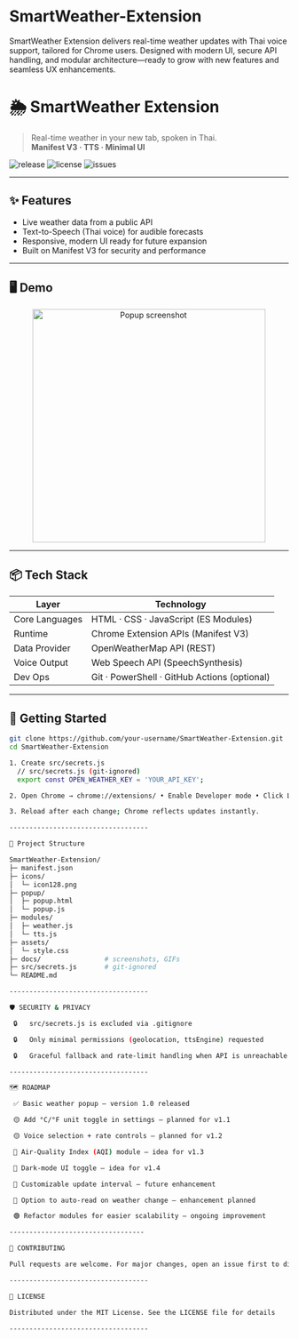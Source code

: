 # SmartWeather-Extension
SmartWeather Extension delivers real-time weather updates with Thai voice support, tailored for Chrome users. Designed with modern UI, secure API handling, and modular architecture—ready to grow with new features and seamless UX enhancements.

# 🌦️ SmartWeather Extension
> Real-time weather in your new tab, spoken in Thai.  
> **Manifest V3 · TTS · Minimal UI**

![release](https://img.shields.io/github/v/release/your-username/SmartWeather-Extension)
![license](https://img.shields.io/github/license/your-username/SmartWeather-Extension)
![issues](https://img.shields.io/github/issues/your-username/SmartWeather-Extension)

---

## ✨ Features
- Live weather data from a public API  
- Text-to-Speech (Thai voice) for audible forecasts  
- Responsive, modern UI ready for future expansion  
- Built on Manifest V3 for security and performance

---

## 🖥️ Demo
<p align="center">
  <img src="docs/screenshot_popup.png" width="420" alt="Popup screenshot">
</p>

---

## 📦 Tech Stack

| Layer            | Technology                                   |
| ---------------- | -------------------------------------------- |
| Core Languages   | HTML · CSS · JavaScript (ES Modules)         |
| Runtime          | Chrome Extension APIs (Manifest V3)          |
| Data Provider    | OpenWeatherMap API (REST)                    |
| Voice Output     | Web Speech API (SpeechSynthesis)             |
| Dev Ops          | Git · PowerShell · GitHub Actions (optional) |

---

## 🚀 Getting Started

   ```bash
   git clone https://github.com/your-username/SmartWeather-Extension.git
   cd SmartWeather-Extension
   
1. Create src/secrets.js
	 // src/secrets.js (git-ignored)
	 export const OPEN_WEATHER_KEY = 'YOUR_API_KEY';

2. Open Chrome → chrome://extensions/ • Enable Developer mode • Click Load unpacked → select the project folder

3. Reload after each change; Chrome reflects updates instantly.

-----------------------------------

📁 Project Structure

SmartWeather-Extension/
├─ manifest.json
├─ icons/
│  └─ icon128.png
├─ popup/
│  ├─ popup.html
│  └─ popup.js
├─ modules/
│  ├─ weather.js
│  └─ tts.js
├─ assets/
│  └─ style.css
├─ docs/                # screenshots, GIFs
├─ src/secrets.js       # git-ignored
└─ README.md

-----------------------------------

🛡️ SECURITY & PRIVACY

	🔒	src/secrets.js is excluded via .gitignore

	🔒	Only minimal permissions (geolocation, ttsEngine) requested

	🔒	Graceful fallback and rate-limit handling when API is unreachable

-----------------------------------

🗺️ ROADMAP

	✅ Basic weather popup — version 1.0 released

	🟡 Add °C/°F unit toggle in settings — planned for v1.1

	🟡 Voice selection + rate controls — planned for v1.2

	🔲 Air-Quality Index (AQI) module — idea for v1.3

	🔲 Dark-mode UI toggle — idea for v1.4

	🔲 Customizable update interval — future enhancement

	🔲 Option to auto-read on weather change — enhancement planned

	🟢 Refactor modules for easier scalability — ongoing improvement

----------------------------------

🤝 CONTRIBUTING

Pull requests are welcome. For major changes, open an issue first to discuss your ideas.

-----------------------------------

📄 LICENSE

Distributed under the MIT License. See the LICENSE file for details

-----------------------------------

